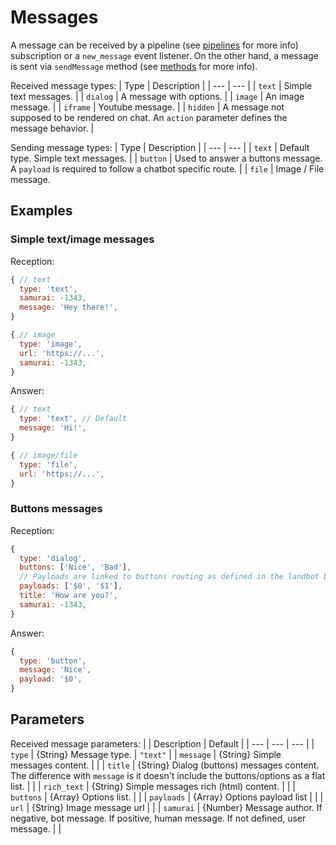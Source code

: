 # Messages
A message can be received by a pipeline (see [pipelines](./pipelines.md) for more info) subscription or a `new_message` event listener. On the other hand, a message is sent via `sendMessage` method (see [methods](./methods.md) for more info).

Received message types:
| Type | Description |
| --- | --- |
| `text` | Simple text messages. |
| `dialog` | A message with options. |
| `image` | An image message. |
| `iframe` | Youtube message. |
| `hidden` | A message not supposed to be rendered on chat. An `action` parameter defines the message behavior. |

Sending message types:
| Type | Description |
| --- | --- |
| `text` | Default type. Simple text messages. |
| `button` | Used to answer a buttons message. A `payload` is required to follow a chatbot specific route. |
| `file` | Image / File message.

## Examples
### Simple text/image messages
Reception:
```javascript
{ // text
  type: 'text',
  samurai: -1343,
  message: 'Hey there!',
}

{ // image
  type: 'image',
  url: 'https://...',
  samurai: -1343,
}
```

Answer:
```javascript
{ // text
  type: 'text', // Default
  message: 'Hi!',
}

{ // image/file
  type: 'file',
  url: 'https://...',
}
```

### Buttons messages
Reception:
```javascript
{
  type: 'dialog',
  buttons: ['Nice', 'Bad'],
  // Payloads are linked to buttons routing as defined in the landbot builder.
  payloads: ['$0', '$1'],
  title: 'How are you?',
  samurai: -1343,
}
```

Answer:
```javascript
{
  type: 'button',
  message: 'Nice',
  payload: '$0',
}
```

## Parameters
Received message parameters:
| | Description | Default |
| --- | --- | --- |
| `type` | {String} Message type. | `"text"` |
| `message` | {String} Simple messages content. | |
| `title` | {String} Dialog (buttons) messages content. The difference with `message` is it doesn't include the buttons/options as a flat list. | |
| `rich_text` | {String} Simple messages rich (html) content. | |
| `buttons` | {Array} Options list. | |
| `payloads` | {Array} Options payload list | |
| `url` | {String} Image message url | |
| `samurai` | {Number} Message author. If negative, bot message. If positive, human message. If not defined, user message. | |
